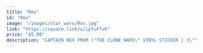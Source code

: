 ```yaml
---
title: "Rex"
id: "Rex"
image: "/images/star_wars/Rex.jpg"
link: "https://square.link/u/LpfuFTvK"
price: "$5.00"
description: "CAPTAIN REX FROM \"THE CLONE WARS\" VINYL STICKER | 3\""
---
```

